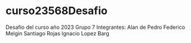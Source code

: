 # curso23568Desafio
Desafio del curso año 2023
Grupo 7
Integrantes:
Alan de Pedro
Federico Melgin
Santiago Rojas
Ignacio Lopez Barg


